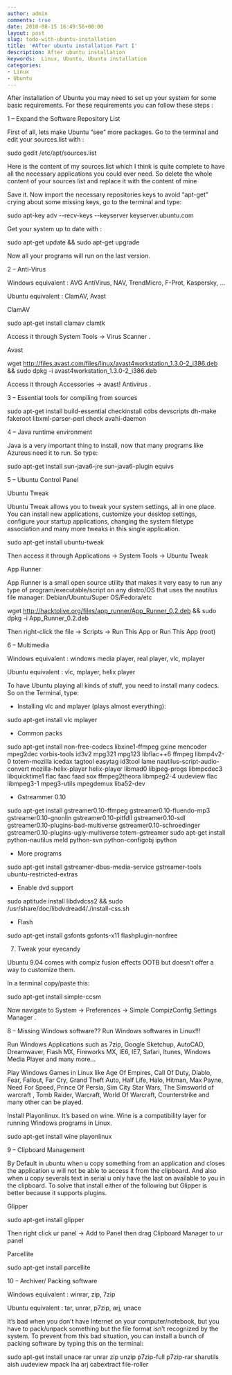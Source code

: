 ```yaml
---
author: admin
comments: true
date: 2010-08-15 16:49:56+00:00
layout: post
slug: todo-with-ubuntu-installation
title: '#After ubuntu installation Part I'
description: After ubuntu installation
keywords:  Linux, Ubuntu, Ubuntu installation
categories:
- Linux
- Ubuntu
---
```


After installation of Ubuntu you may need to set up your system for some basic requirements. For these requirements you can follow these steps :<!--more-->

1 – Expand the Software Repository List

First of all, lets make Ubuntu “see” more packages. Go to the terminal and edit your sources.list with :

sudo gedit /etc/apt/sources.list

Here is the content of my sources.list which I think is quite complete to have all the necessary applications you could ever need. So delete the whole content of your sources list and replace it with the content of mine

Save it. Now import the necessary repositories keys to avoid “apt-get” crying about some missing keys, go to the terminal and type:

sudo apt-key adv --recv-keys --keyserver keyserver.ubuntu.com <key>

Get your system up to date with :

sudo apt-get update && sudo apt-get upgrade

Now all your programs will run on the last version.

2 – Anti-Virus

Windows equivalent : AVG AntiVirus, NAV, TrendMicro, F-Prot, Kaspersky, …

Ubuntu equivalent : ClamAV, Avast

ClamAV

sudo apt-get install clamav clamtk

Access it through System Tools → Virus Scanner .

Avast

wget http://files.avast.com/files/linux/avast4workstation_1.3.0-2_i386.deb && sudo dpkg -i avast4workstation_1.3.0-2_i386.deb

Access it through Accessories → avast! Antivirus .

3 – Essential tools for compiling from sources

sudo apt-get install build-essential checkinstall cdbs devscripts dh-make fakeroot libxml-parser-perl check avahi-daemon

4 – Java runtime environment

Java is a very important thing to install, now that many programs like Azureus need it to run. So type:

sudo apt-get install sun-java6-jre sun-java6-plugin equivs

5 – Ubuntu Control Panel

Ubuntu Tweak

Ubuntu Tweak allows you to tweak your system settings, all in one place. You can install new applications, customize your desktop settings, configure your startup applications, changing the system filetype association and many more tweaks in this single application.

sudo apt-get install ubuntu-tweak

Then access it through Applications → System Tools → Ubuntu Tweak

App Runner

App Runner is a small open source utility that makes it very easy to run any type of program/executable/script on any distro/OS that uses the nautilus file manager: Debian/Ubuntu/Super OS/Fedora/etc

wget http://hacktolive.org/files/app_runner/App_Runner_0.2.deb && sudo dpkg -i App_Runner_0.2.deb

Then right-click the file -> Scripts -> Run This App or Run This App (root)

6 – Multimedia

Windows equivalent : windows media player, real player, vlc, mplayer

Ubuntu equivalent : vlc, mplayer, helix player

To have Ubuntu playing all kinds of stuff, you need to install many codecs. So on the Terminal, type:

* Installing vlc and mplayer (plays almost everything):

sudo apt-get install vlc mplayer

* Common packs

sudo apt-get install non-free-codecs libxine1-ffmpeg gxine mencoder mpeg2dec vorbis-tools id3v2 mpg321 mpg123 libflac++6 ffmpeg libmp4v2-0 totem-mozilla icedax tagtool easytag id3tool lame nautilus-script-audio-convert mozilla-helix-player helix-player libmad0 libjpeg-progs libmpcdec3 libquicktime1 flac faac faad sox ffmpeg2theora libmpeg2-4 uudeview flac libmpeg3-1 mpeg3-utils mpegdemux liba52-dev

* Gstreammer 0.10

sudo apt-get install gstreamer0.10-ffmpeg gstreamer0.10-fluendo-mp3 gstreamer0.10-gnonlin gstreamer0.10-pitfdll gstreamer0.10-sdl gstreamer0.10-plugins-bad-multiverse gstreamer0.10-schroedinger gstreamer0.10-plugins-ugly-multiverse totem-gstreamer
sudo apt-get install python-nautilus meld python-svn python-configobj ipython
* More programs

sudo apt-get install gstreamer-dbus-media-service gstreamer-tools ubuntu-restricted-extras

* Enable dvd support

sudo aptitude install libdvdcss2 && sudo /usr/share/doc/libdvdread4/./install-css.sh

* Flash

sudo apt-get install gsfonts gsfonts-x11 flashplugin-nonfree

7. Tweak your eyecandy

Ubuntu 9.04 comes with compiz fusion effects OOTB but doesn’t offer a way to customize them.

In a terminal copy/paste this:

sudo apt-get install simple-ccsm

Now navigate to System → Preferences → Simple CompizConfig Settings Manager .

8 – Missing Windows software?? Run Windows softwares in Linux!!!

Run Windows Applications such as 7zip, Google Sketchup, AutoCAD, Dreamwaver, Flash MX, Fireworks MX, IE6, IE7, Safari, Itunes, Windows Media Player and many more…

Play Windows Games in Linux like Age Of Empires, Call Of Duty, Diablo, Fear, Fallout, Far Cry, Grand Theft Auto, Half Life, Halo, Hitman, Max Payne, Need For Speed, Prince Of Persia, Sim City Star Wars, The Simsworld of warcraft , Tomb Raider, Warcraft, World Of Warcraft, Counterstrike and many other can be played.

Install Playonlinux. It’s based on wine. Wine is a compatibility layer for running Windows programs in Linux.

sudo apt-get install wine playonlinux

9 – Clipboard Management

By Default in ubuntu when u copy something from an application and closes the application u will not be able to access it from the clipboard. And also when u copy severals text in serial u only have the last on available to you in the clipboard. To solve that install either of the following but Glipper is better because it supports plugins.

Glipper

sudo apt-get install glipper

Then right click ur panel → Add to Panel then drag Clipboard Manager to ur panel

Parcellite

sudo apt-get install parcellite

10 – Archiver/ Packing software

Windows equivalent : winrar, zip, 7zip

Ubuntu equivalent : tar, unrar, p7zip, arj, unace

It’s bad when you don’t have Internet on your computer/notebook, but you have to pack/unpack something but the file format isn’t recognized by the system. To prevent from this bad situation, you can install a bunch of packing software by typing this on the terminal:

sudo apt-get install unace rar unrar zip unzip p7zip-full p7zip-rar sharutils aish uudeview mpack lha arj cabextract file-roller
